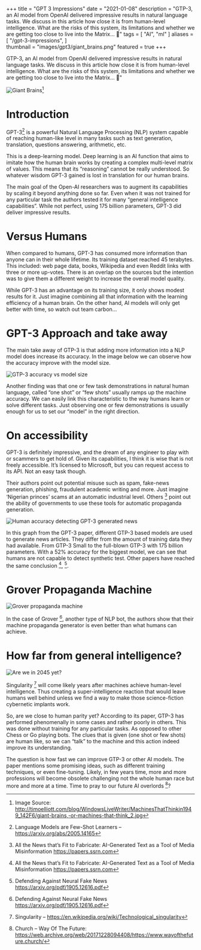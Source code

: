+++
title = "GPT 3 Impressions"
date = "2021-01-08"
description = "GTP-3, an AI model from OpenAI delivered impressive results in natural language tasks. We discuss in this article how close it is from human-level intelligence. What are the risks of this system, its limitations and whether we are getting too close to live into the Matrix… 🙂"
tags = [
    "AI",
    "ml"
]
aliases = [
    "/gpt-3-impressions",
]    
thumbnail = "images/gpt3/giant_brains.png"
featured = true
+++

GTP-3, an AI model from OpenAI delivered impressive results in natural language tasks. We discuss in this article how close it is from human-level intelligence. What are the risks of this system, its limitations and whether we are getting too close to live into the Matrix… 🙂"
<!--more-->

![Giant Brains](/images/gpt3/giant_brains.png "Giant Brains")[^6]

[^6]: Image Source: http://timoelliott.com/blog/WindowsLiveWriter/MachinesThatThinkin1949_142F6/giant-brains,-or-machines-that-think_2.jpg

# Introduction

GPT-3[^3] is a powerful Natural Language Processing (NLP) system capable of reaching human-like level in many tasks such as text generation, translation, questions answering, arithmetic, etc.

[^3]: Language Models are Few-Shot Learners – https://arxiv.org/abs/2005.14165

This is a deep-learning model. Deep learning is an AI function that aims to imitate how the human brain works by creating a complex multi-level matrix of values. This means that its “reasoning” cannot be really understood. So whatever wisdom GPT-3 gained is lost in translation for our human brains.

The main goal of the Open-AI researchers was to augment its capabilities by scaling it beyond anything done so far. Even when it was not trained for any particular task the authors tested it for many “general intelligence capabilities”. While not perfect, using 175 billion parameters, GPT-3 did deliver impressive results.

# Versus Humans

When compared to humans, GPT-3 has consumed more information than anyone can in their whole lifetime. Its training dataset reached 45 terabytes. This included: web page data, books, Wikipedia and even Reddit links with three or more up-votes. There is an overlap on the sources but the intention was to give them a different weight to increase the overall model quality.

While GPT-3 has an advantage on its training size, it only shows modest results for it. Just imagine combining all that information with the learning efficiency of a human brain. On the other hand, AI models will only get better with time, so watch out team carbon…

# GPT-3 Approach and take away

The main take away of GTP-3 is that adding more information into a NLP model does increase its accuracy. In the image below we can observe how the accuracy improve with the model size.

![GTP-3 accuracy vs model size](/images/gpt3/gtp-3_accuracy.png "GTP-3 accuracy vs model size")

Another finding was that one or few task demonstrations in natural human language, called “one shot” or “few shots” usually ramps up the machine accuracy. We can easily link this characteristic to the way humans learn or solve different tasks. Just observing one or few demonstrations is usually enough for us to set our “model” in the right direction.

# On accessibility

GPT-3 is definitely impressive, and the dream of any engineer to play with or scammers to get hold of. Given its capabilities, I think it is wise that is not freely accessible. It’s licensed to Microsoft, but you can request access to its API. Not an easy task though.

Their authors point out potential misuse such as spam, fake-news generation, phishing, fraudulent academic writing and more. Just imagine ‘Nigerian princes’ scams at an automatic industrial level. Others [^1] point out the ability of governments to use these tools for automatic propaganda generation.

[^1]: All the News that’s Fit to Fabricate: AI-Generated Text as a Tool of Media Misinformation https://papers.ssrn.com

![Human accuracy detecting GPT-3 generated news](/images/gpt3/gpt-3-humans_ability_to_detect_model_generated_news_articles.png "GTP-3 accuracy vs model size")

In this graph from the GPT-3 paper, different GTP-3 based models are used to generate news articles. They differ from the amount of training data they had available. From GTP-3 Small to the full-blown GTP-3 with 175 billion parameters. With a 52% accuracy for the biggest model, we can see that humans are not capable to detect synthetic test. Other papers have reached the same conclusion [^1], [^2].

[^2]: Defending Against Neural Fake News https://arxiv.org/pdf/1905.12616.pdf

# Grover Propaganda Machine

![Grover propaganda machine](/images/gpt3/grover.png "Grover propaganda machine")

In the case of Grover [^2], another type of NLP bot, the authors show that their machine propaganda generator is even better than what humans can achieve.

# How far from general intelligence?

![Are we in 2045 yet?](/images/gpt3/gpt-3_general_intelligence.png  "Are we in 2045 yet?")

Singularity [^4] will come likely years after machines achieve human-level intelligence. Thus creating a super-intelligence reaction that would leave humans well behind unless we find a way to make those science-fiction cybernetic implants work.

[^4]: Singularity – https://en.wikipedia.org/wiki/Technological_singularity

So, are we close to human parity yet? According to its paper, GTP-3 has performed phenomenally in some cases and rather poorly in others. This was done without training for any particular tasks. As opposed to other Chess or Go playing bots. The clues that is given (one shot or few shots) are human like, so we can “talk” to the machine and this action indeed improve its understanding.

The question is how fast we can improve GTP-3 or other AI models. The paper mentions some promising ideas, such as different training techniques, or even fine-tuning. Likely, in few years time, more and more professions will become obsolete challenging not the whole human race but more and more at a time. Time to pray to our future AI overlords [^5]?

[^5]: Church – Way Of The Future: https://web.archive.org/web/20171228094408/https://www.wayofthefuture.church/
